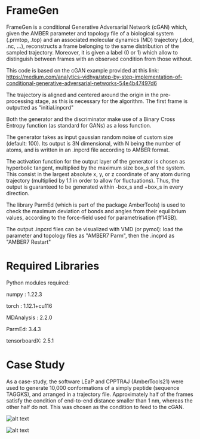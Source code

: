 # FrameGen

FrameGen is a conditional Generative Adversarial Network (cGAN) which, given the AMBER parameter and topology file of a biological system (.prmtop, .top) and an associated molecular dynamics (MD) trajectory (.dcd, .nc, ...), reconstructs a frame belonging to the same distribution of the sampled trajectory. Moreover, it is given a label (0 or 1) which allow to distinguish between frames with an observed condition from those without.

This code is based on the cGAN example provided at this link: https://medium.com/analytics-vidhya/step-by-step-implementation-of-conditional-generative-adversarial-networks-54e4b47497d6

The trajectory is aligned and centered around the origin in the pre-processing stage, as this is necessary for the algorithm. The first frame is outputted as "initial.inpcrd"

Both the generator and the discriminator make use of a Binary Cross Entropy function (as standard for GANs) as a loss function.

The generator takes as input gaussian random noise of custom size (default: 100). Its output is 3N dimensional, with N being the number of atoms, and is written in an .inpcrd file according to AMBER format.

The activation function for the output layer of the generator is chosen as hyperbolic tangent, multiplied by the maximum size box_s of the system. This consist in the largest absolute x, y, or z coordinate of any atom during trajectory (multiplied by 1.1 in order to allow for fluctuations). Thus, the output is guaranteed to be generated within -box_s and +box_s in every direction.

The library ParmEd (which is part of the package AmberTools) is used to check the maximum deviation of bonds and angles from their equilibrium values, according to the force-field used for parametrisation (ff14SB).

The output .inpcrd files can be visualized with VMD (or pymol): load the parameter and topology files as "AMBER7 Parm", then the .incprd as "AMBER7 Restart"

# Required Libraries

Python modules required: 

numpy : 1.22.3

torch : 1.12.1+cu116

MDAnalysis : 2.2.0

ParmEd: 3.4.3 

tensorboardX: 2.5.1

# Case Study

As a case-study, the software LEaP and CPPTRAJ (AmberTools21) were used to generate 10,000 conformations of a simply peptide (sequence TAGGKS), and arranged in a trajectory file. Approximately half of the frames satisfy the condition of end-to-end distance smaller than 1 nm, whereas the other half do not. This was chosen as the condition to feed to the cGAN.

![alt text](https://github.com/alescrnjar/FrameGen/blob/main/example_output/Initial_Label0_Label1.png)

![alt text](https://github.com/alescrnjar/FrameGen/blob/main/example_output/Losses.png)



